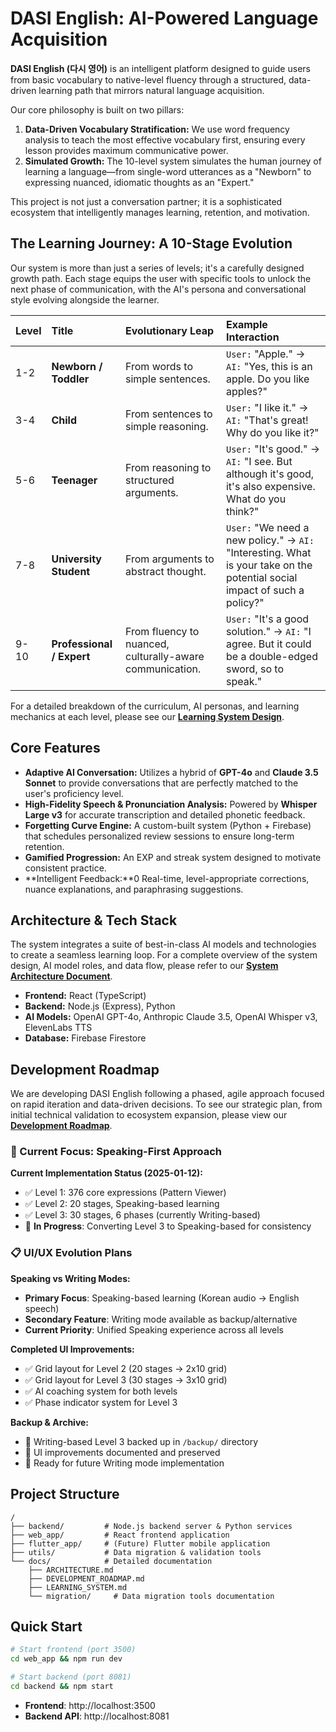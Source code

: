 # DASI English: AI-Powered Language Acquisition

**DASI English (다시 영어)** is an intelligent platform designed to guide users from basic vocabulary to native-level fluency through a structured, data-driven learning path that mirrors natural language acquisition.

Our core philosophy is built on two pillars:
1.  **Data-Driven Vocabulary Stratification:** We use word frequency analysis to teach the most effective vocabulary first, ensuring every lesson provides maximum communicative power.
2.  **Simulated Growth:** The 10-level system simulates the human journey of learning a language—from single-word utterances as a "Newborn" to expressing nuanced, idiomatic thoughts as an "Expert."

This project is not just a conversation partner; it is a sophisticated ecosystem that intelligently manages learning, retention, and motivation.

## The Learning Journey: A 10-Stage Evolution

Our system is more than just a series of levels; it's a carefully designed growth path. Each stage equips the user with specific tools to unlock the next phase of communication, with the AI's persona and conversational style evolving alongside the learner.

| Level | Title | Evolutionary Leap | Example Interaction |
| :--- | :--- | :--- | :--- |
| 1-2 | **Newborn / Toddler** | From words to simple sentences. | `User:` "Apple." → `AI:` "Yes, this is an apple. Do you like apples?" |
| 3-4 | **Child** | From sentences to simple reasoning. | `User:` "I like it." → `AI:` "That's great! Why do you like it?" |
| 5-6 | **Teenager** | From reasoning to structured arguments. | `User:` "It's good." → `AI:` "I see. But although it's good, it's also expensive. What do you think?" |
| 7-8 | **University Student** | From arguments to abstract thought. | `User:` "We need a new policy." → `AI:` "Interesting. What is your take on the potential social impact of such a policy?" |
| 9-10 | **Professional / Expert** | From fluency to nuanced, culturally-aware communication. | `User:` "It's a good solution." → `AI:` "I agree. But it could be a double-edged sword, so to speak." |

For a detailed breakdown of the curriculum, AI personas, and learning mechanics at each level, please see our **[Learning System Design](docs/LEARNING_SYSTEM.md)**.

## Core Features

*   **Adaptive AI Conversation:** Utilizes a hybrid of **GPT-4o** and **Claude 3.5 Sonnet** to provide conversations that are perfectly matched to the user's proficiency level.
*   **High-Fidelity Speech & Pronunciation Analysis:** Powered by **Whisper Large v3** for accurate transcription and detailed phonetic feedback.
*   **Forgetting Curve Engine:** A custom-built system (Python + Firebase) that schedules personalized review sessions to ensure long-term retention.
*   **Gamified Progression:** An EXP and streak system designed to motivate consistent practice.
*   **Intelligent Feedback:**0 Real-time, level-appropriate corrections, nuance explanations, and paraphrasing suggestions.

## Architecture & Tech Stack

The system integrates a suite of best-in-class AI models and technologies to create a seamless learning loop. For a complete overview of the system design, AI model roles, and data flow, please refer to our **[System Architecture Document](docs/ARCHITECTURE.md)**.

*   **Frontend:** React (TypeScript)
*   **Backend:** Node.js (Express), Python
*   **AI Models:** OpenAI GPT-4o, Anthropic Claude 3.5, OpenAI Whisper v3, ElevenLabs TTS
*   **Database:** Firebase Firestore

## Development Roadmap

We are developing DASI English following a phased, agile approach focused on rapid iteration and data-driven decisions. To see our strategic plan, from initial technical validation to ecosystem expansion, please view our **[Development Roadmap](docs/DEVELOPMENT_ROADMAP.md)**.

### 🎯 Current Focus: Speaking-First Approach

**Current Implementation Status (2025-01-12):**
- ✅ Level 1: 376 core expressions (Pattern Viewer)
- ✅ Level 2: 20 stages, Speaking-based learning 
- ✅ Level 3: 30 stages, 6 phases (currently Writing-based)
- 🔄 **In Progress**: Converting Level 3 to Speaking-based for consistency

### 📋 UI/UX Evolution Plans

**Speaking vs Writing Modes:**
- **Primary Focus**: Speaking-based learning (Korean audio → English speech)
- **Secondary Feature**: Writing mode available as backup/alternative
- **Current Priority**: Unified Speaking experience across all levels

**Completed UI Improvements:**
- ✅ Grid layout for Level 2 (20 stages → 2x10 grid)
- ✅ Grid layout for Level 3 (30 stages → 3x10 grid)  
- ✅ AI coaching system for both levels
- ✅ Phase indicator system for Level 3

**Backup & Archive:**
- 📁 Writing-based Level 3 backed up in `/backup/` directory
- 🎨 UI improvements documented and preserved
- 🔄 Ready for future Writing mode implementation

## Project Structure

```
/
├── backend/         # Node.js backend server & Python services
├── web_app/         # React frontend application
├── flutter_app/     # (Future) Flutter mobile application
├── utils/           # Data migration & validation tools
└── docs/            # Detailed documentation
    ├── ARCHITECTURE.md
    ├── DEVELOPMENT_ROADMAP.md
    ├── LEARNING_SYSTEM.md
    └── migration/     # Data migration tools documentation
```

## Quick Start

```bash
# Start frontend (port 3500)
cd web_app && npm run dev

# Start backend (port 8081)
cd backend && npm start
```

- **Frontend**: http://localhost:3500
- **Backend API**: http://localhost:8081
